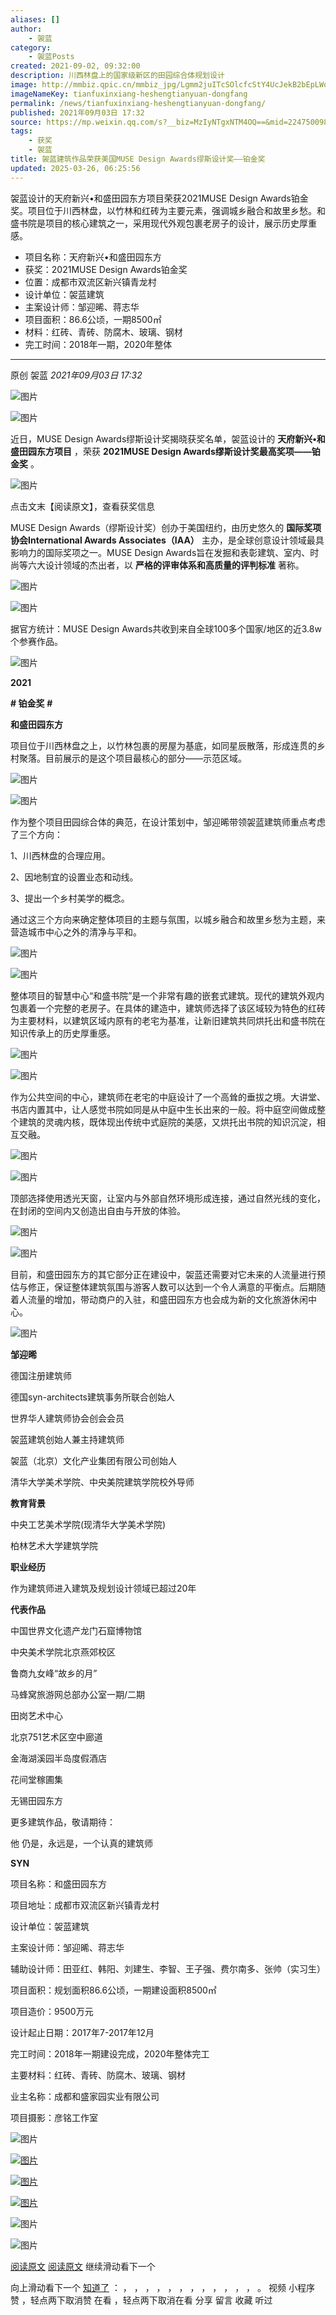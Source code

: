 ```yaml
---
aliases: []
author:
    - 袈蓝
category:
    - 袈蓝Posts
created: 2021-09-02, 09:32:00
description: 川西林盘上的国家级新区的田园综合体规划设计
image: http://mmbiz.qpic.cn/mmbiz_jpg/Lgmm2juITcSOlcfcStY4UcJekB2bEpLWoya59a5vf0P3JOV5HsVWcia3Esu4uaopiconpRtb63ECEg0t5Tdcib3Ew/0?wx_fmt=jpeg
imageNameKey: tianfuxinxiang-heshengtianyuan-dongfang
permalink: /news/tianfuxinxiang-heshengtianyuan-dongfang/
published: 2021年09月03日 17:32
source: https://mp.weixin.qq.com/s?__biz=MzIyNTgxNTM4OQ==&mid=2247500981&idx=1&sn=6dbb575f90c0d233ae27228cfc3ee1c9&chksm=e87b7a87df0cf3918d05051d40f63386c07123dad93dab556b13573758adc2b31883997197da&scene=126&sessionid=1742967511#rd
tags:
    - 获奖
    - 袈蓝
title: 袈蓝建筑作品荣获美国MUSE Design Awards缪斯设计奖——铂金奖
updated: 2025-03-26, 06:25:56
---
```


袈蓝设计的天府新兴•和盛田园东方项目荣获2021MUSE Design Awards铂金奖。项目位于川西林盘，以竹林和红砖为主要元素，强调城乡融合和故里乡愁。和盛书院是项目的核心建筑之一，采用现代外观包裹老房子的设计，展示历史厚重感。

<!--more-->

- 项目名称：天府新兴•和盛田园东方
- 获奖：2021MUSE Design Awards铂金奖
- 位置：成都市双流区新兴镇青龙村
- 设计单位：袈蓝建筑
- 主案设计师：邹迎晞、蒋志华
- 项目面积：86.6公顷，一期8500㎡
- 材料：红砖、青砖、防腐木、玻璃、钢材
- 完工时间：2018年一期，2020年整体

---

原创 袈蓝 _2021年09月03日 17:32_

![图片](https://mmbiz.qpic.cn/mmbiz_gif/Lgmm2juITcSOlcfcStY4UcJekB2bEpLW3GMD7xboF2znrHoVELeJqXwdWApnNiaG1h27UanadicUBfgYy6aAqicUA/640?wx_fmt=gif&tp=webp&wxfrom=5&wx_lazy=1)

![图片](https://mmbiz.qpic.cn/mmbiz_png/Lgmm2juITcSOlcfcStY4UcJekB2bEpLWzMe4ezRBf8RL0Pb73XXN1sSC24LWaO2iaicABhoC1RLxazZxhy0gGVRQ/640?wx_fmt=png&tp=webp&wxfrom=5&wx_lazy=1&wx_co=1)

近日，MUSE Design Awards缪斯设计奖揭晓获奖名单，袈蓝设计的 **天府新兴•和盛田园东方项目** ，荣获 **2021MUSE Design Awards缪斯设计奖最高奖项——铂金奖** 。

![图片](https://mmbiz.qpic.cn/mmbiz_png/Lgmm2juITcSOlcfcStY4UcJekB2bEpLWGbu74WMia2LGibmiaibXwEfNRuu0Lz1fxVxq9Gdf5zuWnXgKQKaZRiaoNGQ/640?wx_fmt=png&tp=webp&wxfrom=5&wx_lazy=1&wx_co=1)

点击文末【阅读原文】，查看获奖信息

MUSE Design Awards（缪斯设计奖）创办于美国纽约，由历史悠久的 **国际奖项协会International Awards Associates（IAA）** 主办，是全球创意设计领域最具影响力的国际奖项之一。MUSE Design Awards旨在发掘和表彰建筑、室内、时尚等六大设计领域的杰出者，以 **严格的评审体系和高质量的评判标准** 著称。

![图片](https://mmbiz.qpic.cn/mmbiz_png/Lgmm2juITcSOlcfcStY4UcJekB2bEpLWaufx6NfSb4IicZBx1qI0oBLs1RlYQgmLR8VHM0mI9cuUNibQXmGAD4Og/640?wx_fmt=png&tp=webp&wxfrom=5&wx_lazy=1&wx_co=1)

![图片](https://mmbiz.qpic.cn/mmbiz_png/Lgmm2juITcSOlcfcStY4UcJekB2bEpLWicXOiat635uKibgkMEc2uq9ibN8hYM98Ewz7ZWpibcddnOlqJ0MvMRQsqgA/640?wx_fmt=png&tp=webp&wxfrom=5&wx_lazy=1&wx_co=1)

据官方统计：MUSE Design Awards共收到来自全球100多个国家/地区的近3.8w个参赛作品。

![图片](https://mmbiz.qpic.cn/mmbiz_png/Lgmm2juITcSOlcfcStY4UcJekB2bEpLWnwXuraEpfh65Jia74HAwDyMiaicxqy2I7vSuciakL1ed0k1dj8L7qaeYZg/640?wx_fmt=png&tp=webp&wxfrom=5&wx_lazy=1&wx_co=1)

**2021**

**\# 铂金奖** **#**

**和盛田园东方**

项目位于川西林盘之上，以竹林包裹的房屋为基底，如同星辰散落，形成连贯的乡村聚落。目前展示的是这个项目最核心的部分——示范区域。

![图片](https://mmbiz.qpic.cn/mmbiz_jpg/Lgmm2juITcSOlcfcStY4UcJekB2bEpLWeGjDefhwRIqqaTFybT1Bjw6SYU7WcvDU1ib8Qzg42ynDib6xf1IV7MsQ/640?wx_fmt=jpeg&tp=webp&wxfrom=5&wx_lazy=1&wx_co=1)

![图片](https://mmbiz.qpic.cn/mmbiz_jpg/Lgmm2juITcSOlcfcStY4UcJekB2bEpLW6tP2icetC3ojqibbia4FP3q8IyzL1vWBaKydu7zHsVhlQ1jXhqyGiaZibpg/640?wx_fmt=jpeg&tp=webp&wxfrom=5&wx_lazy=1&wx_co=1)

作为整个项目田园综合体的典范，在设计策划中，邹迎晞带领袈蓝建筑师重点考虑了三个方向：

1、川西林盘的合理应用。

2、因地制宜的设置业态和动线。

3、提出一个乡村美学的概念。

通过这三个方向来确定整体项目的主题与氛围，以城乡融合和故里乡愁为主题，来营造城市中心之外的清净与平和。

![图片](https://mmbiz.qpic.cn/mmbiz_jpg/Lgmm2juITcSOlcfcStY4UcJekB2bEpLWicRibLvZ6hJSoRxnsibcR7V14qNia1pfEYMVRL14Khe1ibBv3pwCkL28wMA/640?wx_fmt=jpeg&tp=webp&wxfrom=5&wx_lazy=1&wx_co=1)

![图片](https://mmbiz.qpic.cn/mmbiz_jpg/Lgmm2juITcSOlcfcStY4UcJekB2bEpLWkmCmKCAsjVr1m7OTfKzeUzq39TfRemIRdRkH3xgp2WgOeicGO3DIgCQ/640?wx_fmt=jpeg&tp=webp&wxfrom=5&wx_lazy=1&wx_co=1)

整体项目的智慧中心“和盛书院”是一个非常有趣的嵌套式建筑。现代的建筑外观内包裹着一个完整的老房子。在具体的建造中，建筑师选择了该区域较为特色的红砖为主要材料，以建筑区域内原有的老宅为基准，让新旧建筑共同烘托出和盛书院在知识传承上的历史厚重感。

![图片](https://mmbiz.qpic.cn/mmbiz_jpg/Lgmm2juITcSOlcfcStY4UcJekB2bEpLWsK1eBRp9VMTAn0oticbFH4qMibSlRTt3WFcSyabzXycQYzN4IvMKqwdw/640?wx_fmt=jpeg&tp=webp&wxfrom=5&wx_lazy=1&wx_co=1)

![图片](https://mmbiz.qpic.cn/mmbiz_jpg/Lgmm2juITcSOlcfcStY4UcJekB2bEpLW9aquMRJ3dticPTajTSNwJYDUSOuJTR8pwwsrE2XtPO0k4ia1c8ibQsRMQ/640?wx_fmt=jpeg&tp=webp&wxfrom=5&wx_lazy=1&wx_co=1)

作为公共空间的中心，建筑师在老宅的中庭设计了一个高耸的垂拔之境。大讲堂、书店内置其中，让人感觉书院如同是从中庭中生长出来的一般。将中庭空间做成整个建筑的灵魂内核，既体现出传统中式庭院的美感，又烘托出书院的知识沉淀，相互交融。

![图片](https://mmbiz.qpic.cn/mmbiz_jpg/Lgmm2juITcSOlcfcStY4UcJekB2bEpLWN2tPH051ZJQoZqRamfttPZUOuyZlIc59KnicNd2TSn2e7tHdiceQH2uA/640?wx_fmt=jpeg&tp=webp&wxfrom=5&wx_lazy=1&wx_co=1)

![图片](https://mmbiz.qpic.cn/mmbiz_jpg/Lgmm2juITcSOlcfcStY4UcJekB2bEpLWPEOllSXfnkiaUntxCwbH8tbZQpzQfdUoulX7IM2FGBLCHNaYcagzNEQ/640?wx_fmt=jpeg&tp=webp&wxfrom=5&wx_lazy=1&wx_co=1)

顶部选择使用透光天窗，让室内与外部自然环境形成连接，通过自然光线的变化，在封闭的空间内又创造出自由与开放的体验。

![图片](https://mmbiz.qpic.cn/mmbiz_jpg/Lgmm2juITcSOlcfcStY4UcJekB2bEpLW6v6PBmgMCSqjID4sEY6jeicImXERzv3EWVs5zZguK6J9tYZdKIP4SLw/640?wx_fmt=jpeg&tp=webp&wxfrom=5&wx_lazy=1&wx_co=1)

![图片](https://mmbiz.qpic.cn/mmbiz_jpg/Lgmm2juITcSOlcfcStY4UcJekB2bEpLWAtZ3jIWMwDBsQ3bgUicYUBnCJSRQhzAwUMVdweCXS4lcdOwKr804fRg/640?wx_fmt=jpeg&tp=webp&wxfrom=5&wx_lazy=1&wx_co=1)

目前，和盛田园东方的其它部分正在建设中，袈蓝还需要对它未来的人流量进行预估与修正，保证整体建筑氛围与游客人数可以达到一个令人满意的平衡点。后期随着人流量的增加，带动商户的入驻，和盛田园东方也会成为新的文化旅游休闲中心。

![图片](https://mmbiz.qpic.cn/mmbiz_jpg/Lgmm2juITcSOlcfcStY4UcJekB2bEpLWETCgmrWNicSkeoO9ibF29qiblibZta4icft4TMkaHra7KHDo7Fb7xiae8bnw/640?wx_fmt=jpeg&tp=webp&wxfrom=5&wx_lazy=1&wx_co=1)

**邹迎晞**

德国注册建筑师

德国syn-architects建筑事务所联合创始人

世界华人建筑师协会创会会员

袈蓝建筑创始人兼主持建筑师

袈蓝（北京）文化产业集团有限公司创始人

清华大学美术学院、中央美院建筑学院校外导师

**教育背景**

中央工艺美术学院(现清华大学美术学院)

柏林艺术大学建筑学院

**职业经历**

作为建筑师进入建筑及规划设计领域已超过20年

**代表作品**

中国世界文化遗产龙门石窟博物馆

中央美术学院北京燕郊校区

鲁商九女峰“故乡的月”

马蜂窝旅游网总部办公室一期/二期

田岗艺术中心

北京751艺术区空中廊道

金海湖溪园半岛度假酒店

花间堂稼圃集

无锡田园东方

更多建筑作品，敬请期待：

他 仍是，永远是，一个认真的建筑师

**SYN**

项目名称：和盛田园东方

项目地址：成都市双流区新兴镇青龙村

设计单位：袈蓝建筑

主案设计师：邹迎晞、蒋志华

辅助设计师：田亚红、韩阳、刘建生、李智、王子强、费尔南多、张帅（实习生）

项目面积：规划面积86.6公顷，一期建设面积8500㎡

项目造价：9500万元

设计起止日期：2017年7-2017年12月

完工时间：2018年一期建设完成，2020年整体完工

主要材料：红砖、青砖、防腐木、玻璃、钢材

业主名称：成都和盛家园实业有限公司

项目摄影：彦铭工作室

![图片](https://mmbiz.qpic.cn/mmbiz_png/Lgmm2juITcSOlcfcStY4UcJekB2bEpLWp2AqvFadicowBv9OCuLajvRwqNnHXJQic4M7MNGjnWJyDuwsHXEcEXOA/640?wx_fmt=png&tp=webp&wxfrom=5&wx_lazy=1&wx_co=1)

[![图片](https://mmbiz.qpic.cn/mmbiz_png/Lgmm2juITcSOlcfcStY4UcJekB2bEpLWEWHFk67vicYoC4n8uz3SiciaSiahqD4icBNibh39iarHsYne4lHgeibAtuDz1g/640?wx_fmt=png&tp=webp&wxfrom=5&wx_lazy=1&wx_co=1)](http://mp.weixin.qq.com/s?__biz=MzIyNTgxNTM4OQ==&mid=2247484746&idx=1&sn=43085520c6ca8169e12ee3a0db9bc632&chksm=e878bb78df0f326e7ab7fe7cb84443114c303aae871cad271f92de2032633f4d01a7e3fa916b&scene=21#wechat_redirect)

[![图片](https://mmbiz.qpic.cn/mmbiz_png/Lgmm2juITcSOlcfcStY4UcJekB2bEpLWlo7HCM6egia3JpZxxhp1SLbq0NAzcIgvree2icLusLRVPYu28iacsXUiaQ/640?wx_fmt=png&tp=webp&wxfrom=5&wx_lazy=1&wx_co=1)](http://mp.weixin.qq.com/s?__biz=MzIyNTgxNTM4OQ==&mid=2247484408&idx=1&sn=e4ce3519c9b17703756a94b5f6f23e42&chksm=e878bdcadf0f34dc1d259a383989da79238f432153043f99271a9eed2e50b35244ba6967c874&scene=21#wechat_redirect)

[![图片](https://mmbiz.qpic.cn/mmbiz_png/Lgmm2juITcSOlcfcStY4UcJekB2bEpLWNgEhtic8AdbqDa1MGwEicVGWwltlRflYtsibGLtUuLp4EuzbfM6GXQXibQ/640?wx_fmt=png&tp=webp&wxfrom=5&wx_lazy=1&wx_co=1)](http://mp.weixin.qq.com/s?__biz=MzIyNTgxNTM4OQ==&mid=2247500884&idx=1&sn=36c2d1349a0186177d89711efb066ad3&chksm=e87b7a66df0cf3708b832090bba7a672128a4a068711c42f931415a823410ffc8697902c2f18&scene=21#wechat_redirect)

![图片](https://mmbiz.qpic.cn/mmbiz_jpg/Lgmm2juITcSOlcfcStY4UcJekB2bEpLWFoicKmScib6ibbSDHghuHiaT18lwNsQlLEnXAhu4rKkDtgGK93fToQqO0w/640?wx_fmt=jpeg&tp=webp&wxfrom=5&wx_lazy=1&wx_co=1)

![图片](https://mmbiz.qpic.cn/mmbiz_gif/Lgmm2juITcSOlcfcStY4UcJekB2bEpLWSwU9NjETicDtRERnSJJZAwkGZGSQFicdJPNKDZiazT6kWllyG4Dpb6k5A/640?wx_fmt=gif&tp=webp&wxfrom=5&wx_lazy=1)

[阅读原文](https://mp.weixin.qq.com/) [阅读原文](https://mp.weixin.qq.com/) 继续滑动看下一个

向上滑动看下一个 [知道了](https://mp.weixin.qq.com/) ： ， ， ， ， ， ， ， ， ， ， ， ， 。 视频 小程序 赞 ，轻点两下取消赞 在看 ，轻点两下取消在看 分享 留言 收藏 听过
